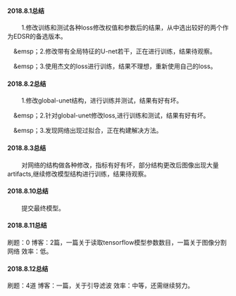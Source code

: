 #### 2018.8.1总结
&emsp;&emsp; 1.修改训练和测试各种loss修改权值和参数后的结果，从中选出较好的两个作为EDSR的备选版本。

&emsp;&emsp；2.修改带有全局特征的U-net若干，正在进行训练，结果待观察。

&emsp;&emsp；3.使用杰文的loss进行训练，结果不理想，重新使用自己的loss。

#### 2018.8.2总结
&emsp;&emsp; 1.修改global-unet结构，进行训练并测试，结果有好有坏。

&emsp;&emsp；2.针对global-unet修改loss,进行训练和测试，结果有好有坏。

&emsp;&emsp；3.发现网络出现过拟合，正在构建解决方法。

#### 2018.8.3总结
&emsp;&emsp; 对网络的结构做各种修改，指标有好有坏，部分结构更改后图像出现大量artifacts,继续修改模型结构进行训练，结果待观察。

#### 2018.8.10总结
&emsp;&emsp; 提交最终模型。

#### 2018.8.11总结
刷题：0
博客：2篇，一篇关于读取tensorflow模型参数数目，一篇关于图像分割网络
效率：低。

#### 2018.8.12总结
刷题：4道
博客：一篇，关于引导滤波
效率：中等，还需继续努力。
